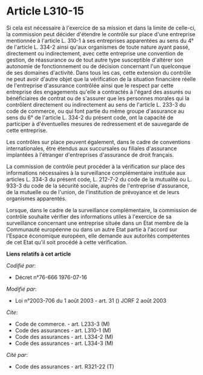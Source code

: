 # Article L310-15

Si cela est nécessaire à l'exercice de sa mission et dans la limite de celle-ci, la commission peut décider d'étendre le
contrôle sur place d'une entreprise mentionnée à l'article L. 310-1 à ses entreprises apparentées au sens du 4° de l'article
L. 334-2 ainsi qu'aux organismes de toute nature ayant passé, directement ou indirectement, avec cette entreprise une
convention de gestion, de réassurance ou de tout autre type susceptible d'altérer son autonomie de fonctionnement ou de
décision concernant l'un quelconque de ses domaines d'activité. Dans tous les cas, cette extension du contrôle ne peut avoir
d'autre objet que la vérification de la situation financière réelle de l'entreprise d'assurance contrôlée ainsi que le
respect par cette entreprise des engagements qu'elle a contractés à l'égard des assurés ou bénéficiaires de contrat ou de
s'assurer que les personnes morales qui la contrôlent directement ou indirectement au sens de l'article L. 233-3 du code de
commerce, ou qui font partie du même groupe d'assurance au sens du 6° de l'article L. 334-2 du présent code, ont la capacité
de participer à d'éventuelles mesures de redressement et de sauvegarde de cette entreprise.

Les contrôles sur place peuvent également, dans le cadre de conventions internationales, être étendus aux succursales ou
filiales d'assurance implantées à l'étranger d'entreprises d'assurance de droit français.

La commission de contrôle peut procéder à la vérification sur place des informations nécessaires à la surveillance
complémentaire instituée aux articles L. 334-3 du présent code, L. 212-7-2 du code de la mutualité ou L. 933-3 du code de la
sécurité sociale, auprès de l'entreprise d'assurance, de la mutuelle ou de l'union, de l'institution de prévoyance et de
leurs organismes apparentés.

Lorsque, dans le cadre de la surveillance complémentaire, la commission de contrôle souhaite vérifier des informations utiles
à l'exercice de sa surveillance concernant une entreprise située dans un Etat membre de la Communauté européenne ou dans un
autre Etat partie à l'accord sur l'Espace économique européen, elle demande aux autorités compétentes de cet Etat qu'il soit
procédé à cette vérification.

**Liens relatifs à cet article**

_Codifié par_:

  - Décret n°76-666 1976-07-16

_Modifié par_:

  - Loi n°2003-706 du 1 août 2003 - art. 31 () JORF 2 août 2003

_Cite_:

  - Code de commerce. - art. L233-3 (M)
  - Code des assurances - art. L310-1 (M)
  - Code des assurances - art. L334-2 (M)
  - Code des assurances - art. L334-3 (M)

_Cité par_:

  - Code des assurances - art. R321-22 (T)
